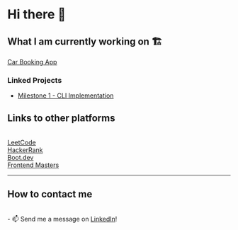 # Hi there 👋

## What I am currently working on 🏗️

<a href="https://github.com/Frank3354/carbooking">Car Booking App</a>

### Linked Projects
- <a href="https://github.com/users/Frank3354/projects/3">Milestone 1 - CLI Implementation</a>

## Links to other platforms
<br/>
<a href="https://leetcode.com/FMota335/">LeetCode</a>

<br/>
<a href="https://www.hackerrank.com/francisco_mota31">HackerRank</a>

<br/>
<a href="https://www.boot.dev/u/greatleading52">Boot.dev</a>

<br/>
<a href="https://frontendmasters.com/u/Frank3354/">Frontend Masters</a>

---

## How to contact me
<br/>
- 📫 Send me a message on <a href="https://www.linkedin.com/in/franciscomota-swe/">LinkedIn</a>!


<!--
**Frank3354/Frank3354** is a ✨ _special_ ✨ repository because its `README.md` (this file) appears on your GitHub profile.

Here are some ideas to get you started:

- 🔭 I’m currently working on ...
- 🌱 I’m currently learning ...
- 👯 I’m looking to collaborate on ...
- 🤔 I’m looking for help with ...
- 💬 Ask me about ...
- ⚡ Fun fact: ...
-->
